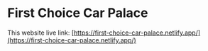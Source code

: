 # First Choice Car Palace

This website live link: [https://first-choice-car-palace.netlify.app/](https://first-choice-car-palace.netlify.app/)


